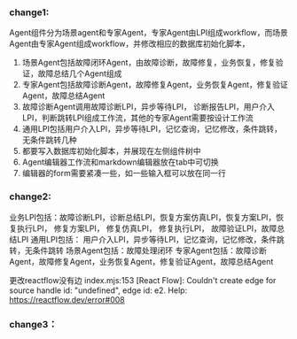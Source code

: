 ### change1:
Agent组件分为场景agent和专家Agent，专家Agent由LPI组成workflow，而场景Agent由专家Agent组成workflow，并修改相应的数据库初始化脚本，
1. 场景Agent包括故障闭环Agent，由故障诊断，故障修复，业务恢复，修复验证，故障总结几个Agent组成
2. 专家Agent包括故障诊断Agent，故障修复Agent，业务恢复Agent，修复验证Agent，故障总结Agent
3. 故障诊断Agent调用故障诊断LPI，异步等待LPI， 诊断报告LPI，用户介入LPI，判断跳转LPI组成工作流，其他的专家Agent需要按设计工作流
4. 通用LPI包括用户介入LPI，异步等待LPI，记忆查询，记忆修改，条件跳转，无条件跳转几种
5. 都要写入数据库初始化脚本，并展现在左侧组件树中
6. Agent编辑器工作流和markdown编辑器放在tab中可切换
7. 编辑器的form需要紧凑一些，如一些输入框可以放在同一行

### change2:
业务LPI包括：故障诊断LPI，诊断总结LPI，恢复方案仿真LPI，恢复方案LPI，恢复执行LPI， 修复方案LPI， 修复仿真LPI， 修复执行LPI， 故障验证LPI，故障总结LPI
通用LPI包括： 用户介入LPI，异步等待LPI，记忆查询，记忆修改，条件跳转，无条件跳转
场景Agent包括：故障处理闭环
专家Agent包括：故障诊断Agent，故障修复Agent，业务恢复Agent，修复验证Agent，故障总结Agent


更改reactflow没有边
index.mjs:153  [React Flow]: Couldn't create edge for source handle id: "undefined", edge id: e2. Help: https://reactflow.dev/error#008

### change3：
